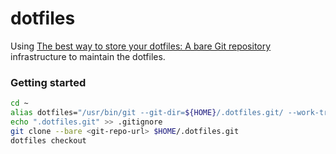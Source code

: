 # dotfiles

Using [The best way to store your dotfiles: A bare Git repository](https://www.atlassian.com/git/tutorials/dotfiles) infrastructure to maintain the dotfiles.

### Getting started

```bash
cd ~
alias dotfiles="/usr/bin/git --git-dir=${HOME}/.dotfiles.git/ --work-tree=${HOME}"
echo ".dotfiles.git" >> .gitignore
git clone --bare <git-repo-url> $HOME/.dotfiles.git
dotfiles checkout
```
